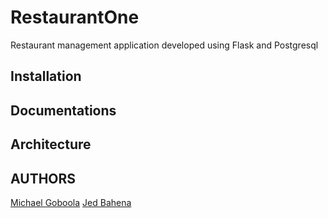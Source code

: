# RestaurantOne
Restaurant management application developed using Flask and Postgresql

## Installation

## Documentations

## Architecture

## AUTHORS
[Michael Goboola](https://github.com/michaelgobz/)
[Jed Bahena](https://github.com/Jed-hub)
